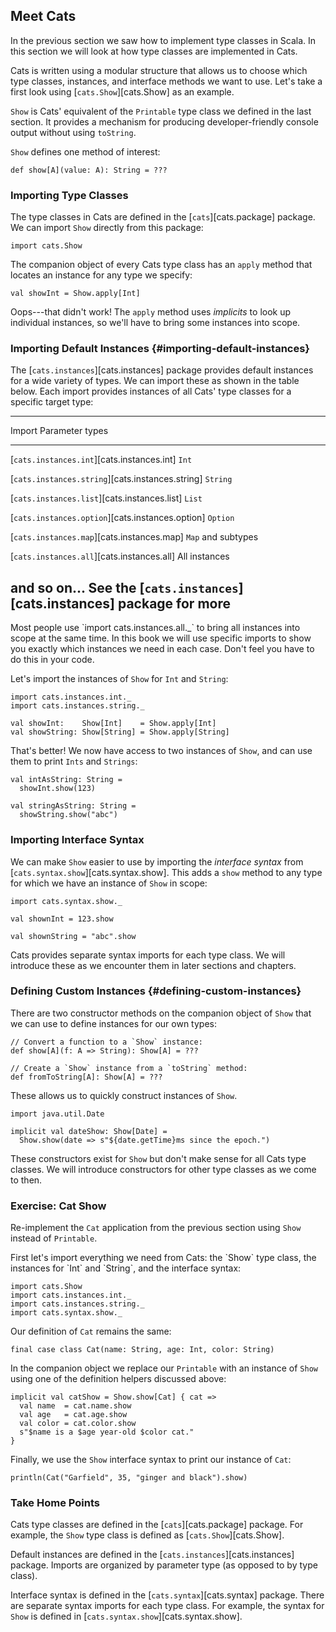 ## Meet Cats

In the previous section we saw how to implement type classes in Scala.
In this section we will look at how type classes are implemented in Cats.

Cats is written using a modular structure
that allows us to choose which type classes, instances,
and interface methods we want to use.
Let's take a first look using [`cats.Show`][cats.Show] as an example.

`Show` is Cats' equivalent of
the `Printable` type class we defined in the last section.
It provides a mechanism for
producing developer-friendly console output without using `toString`.

`Show` defines one method of interest:

```tut:book
def show[A](value: A): String = ???
```

### Importing Type Classes

The type classes in Cats are defined in the [`cats`][cats.package] package.
We can import `Show` directly from this package:

```tut:book:silent
import cats.Show
```

The companion object of every Cats type class has an `apply` method
that locates an instance for any type we specify:

```tut:book:fail
val showInt = Show.apply[Int]
```

Oops---that didn't work!
The `apply` method uses *implicits* to look up individual instances,
so we'll have to bring some instances into scope.

### Importing Default Instances {#importing-default-instances}

The [`cats.instances`][cats.instances] package
provides default instances for a wide variety of types.
We can import these as shown in the table below.
Each import provides instances of all Cats' type classes
for a specific target type:

------------------------------------------------------------------------------
Import                                           Parameter types
------------------------------------------------ -----------------------------
[`cats.instances.int`][cats.instances.int]       `Int`

[`cats.instances.string`][cats.instances.string] `String`

[`cats.instances.list`][cats.instances.list]     `List`

[`cats.instances.option`][cats.instances.option] `Option`

[`cats.instances.map`][cats.instances.map]       `Map` and subtypes

[`cats.instances.all`][cats.instances.all]       All instances

and so on...                                     See the [`cats.instances`][cats.instances]
                                                 package for more
------------------------------------------------------------------------------

<div class="callout callout-info">
Most people use `import cats.instances.all._`
to bring all instances into scope at the same time.
In this book we will use specific imports
to show you exactly which instances we need in each case.
Don't feel you have to do this in your code.
</div>

Let's import the instances of `Show` for `Int` and `String`:

```tut:book:silent
import cats.instances.int._
import cats.instances.string._

val showInt:    Show[Int]    = Show.apply[Int]
val showString: Show[String] = Show.apply[String]
```

That's better! We now have access to two instances of `Show`,
and can use them to print `Ints` and `Strings`:

```tut:book
val intAsString: String =
  showInt.show(123)

val stringAsString: String =
  showString.show("abc")
```

### Importing Interface Syntax

We can make `Show` easier to use by
importing the *interface syntax* from [`cats.syntax.show`][cats.syntax.show].
This adds a `show` method to any type
for which we have an instance of `Show` in scope:

```tut:book:silent
import cats.syntax.show._
```

```tut:book
val shownInt = 123.show

val shownString = "abc".show
```

Cats provides separate syntax imports for each type class.
We will introduce these as we encounter them in later sections and chapters.

### Defining Custom Instances {#defining-custom-instances}

There are two constructor methods on the companion object of `Show`
that we can use to define instances for our own types:

```tut:book:silent
// Convert a function to a `Show` instance:
def show[A](f: A => String): Show[A] = ???

// Create a `Show` instance from a `toString` method:
def fromToString[A]: Show[A] = ???
```

These allows us to quickly construct instances of `Show`.

```tut:book:silent
import java.util.Date

implicit val dateShow: Show[Date] =
  Show.show(date => s"${date.getTime}ms since the epoch.")
```

These constructors exist for `Show`
but don't make sense for all Cats type classes.
We will introduce constructors for other type classes as we come to then.

### Exercise: Cat Show

Re-implement the `Cat` application from the previous section
using `Show` instead of `Printable`.

<div class="solution">
First let's import everything we need from Cats:
the `Show` type class,
the instances for `Int` and `String`,
and the interface syntax:

```tut:book:silent
import cats.Show
import cats.instances.int._
import cats.instances.string._
import cats.syntax.show._
```

Our definition of `Cat` remains the same:

```tut:book:silent
final case class Cat(name: String, age: Int, color: String)
```

In the companion object we replace our `Printable` with an instance of `Show`
using one of the definition helpers discussed above:

```tut:book:silent
implicit val catShow = Show.show[Cat] { cat =>
  val name  = cat.name.show
  val age   = cat.age.show
  val color = cat.color.show
  s"$name is a $age year-old $color cat."
}
```

Finally, we use the `Show` interface syntax to print our instance of `Cat`:

```tut:book
println(Cat("Garfield", 35, "ginger and black").show)
```
</div>

### Take Home Points

Cats type classes are defined in the [`cats`][cats.package] package.
For example, the `Show` type class is defined as [`cats.Show`][cats.Show].

Default instances are defined in the
[`cats.instances`][cats.instances] package.
Imports are organized by parameter type
(as opposed to by type class).

Interface syntax is defined in the [`cats.syntax`][cats.syntax] package.
There are separate syntax imports for each type class.
For example, the syntax for `Show` is defined in
[`cats.syntax.show`][cats.syntax.show].
